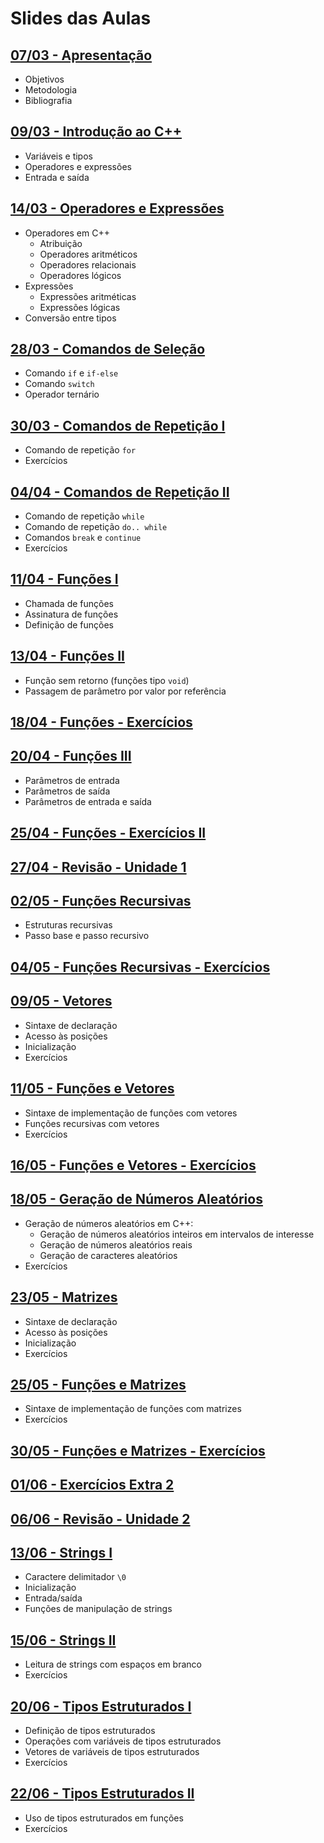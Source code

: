 # Slides das Aulas

## [07/03 - Apresentação](./slides/01-intro/01-intro.html)
 - Objetivos
 - Metodologia
 - Bibliografia

## [09/03 - Introdução ao C++](./slides/02-cpp/02-cpp.html)
 - Variáveis e tipos
 - Operadores e expressões
 - Entrada e saída

## [14/03 - Operadores e Expressões](./slides/03-op_e_exp/03-op_e_exp.html)
 - Operadores em C++
   - Atribuição
   - Operadores aritméticos
   - Operadores relacionais
   - Operadores lógicos
- Expressões
   - Expressões aritméticas
   - Expressões lógicas
- Conversão entre tipos

## [28/03 - Comandos de Seleção](./slides/04-comandos_selecao/04-comandos_selecao.html)
- Comando `if` e `if-else`
- Comando `switch`
- Operador ternário

## [30/03 - Comandos de Repetição I](./slides/05-comando_repeticao_for/05-comando_repeticao_for.html)
- Comando de repetição `for`
- Exercícios

## [04/04 - Comandos de Repetição II](./slides/06-comando_repeticao_while/06-comando_repeticao_while.html)
- Comando de repetição `while`
- Comando de repetição `do.. while`
- Comandos `break` e `continue`
- Exercícios

## [11/04 - Funções I](./slides/07-funcoes1/07-funcoes1.html)
- Chamada de funções
- Assinatura de funções
- Definição de funções

## [13/04 - Funções II](./slides/08-funcoes2/08-funcoes2.html)
- Função sem retorno (funções tipo `void`)
- Passagem de parâmetro por valor por referência

## [18/04 - Funções - Exercícios](./slides/exercicios_funcoes/exercicios_funcoes.html)

## [20/04 - Funções III](./slides/09-funcoes3/09-funcoes3.html)
- Parâmetros de entrada
- Parâmetros de saída
- Parâmetros de entrada e saída

## [25/04 - Funções - Exercícios II](./slides/exercicios_funcoes2/exercicios_funcoes2.html)

## [27/04 - Revisão - Unidade 1](./slides/revisao_unidade1/revisao_unidade1.html)

## [02/05 - Funções Recursivas](./slides/10-funcoes_rec/10-funcoes_rec.html)
- Estruturas recursivas
- Passo base e passo recursivo

## [04/05 - Funções Recursivas - Exercícios](./slides/exercicios_funcoes_rec/exercicios_funcoes_rec.html)

## [09/05 - Vetores](./slides/11-vetores/11-vetores.html)
- Sintaxe de declaração
- Acesso às posições
- Inicialização
- Exercícios

## [11/05 - Funções e Vetores](./slides/12-funcoes_e_vetores/12-funcoes_e_vetores.html)
- Sintaxe de implementação de funções com vetores
- Funções recursivas com vetores
- Exercícios

## [16/05 - Funções e Vetores - Exercícios](./slides/exercicios_funcoes_e_vetores/exercicios_funcoes_e_vetores.html)

## [18/05 - Geração de Números Aleatórios](./slides/13-numeros_aleatorios/13-numeros_aleatorios.html)
- Geração de números aleatórios em C++:
  - Geração de números aleatórios inteiros em intervalos de interesse
  - Geração de números aleatórios reais
  - Geração de caracteres aleatórios
- Exercícios

## [23/05 - Matrizes](./slides/14-matrizes/14-matrizes.html)
- Sintaxe de declaração
- Acesso às posições
- Inicialização
- Exercícios

## [25/05 - Funções e Matrizes](./slides/15-funcoes_e_matrizes/15-funcoes_e_matrizes.html)
- Sintaxe de implementação de funções com matrizes
- Exercícios

## [30/05 - Funções e Matrizes - Exercícios](./slides/exercicios_funcoes_e_matrizes/exercicios_funcoes_e_matrizes.html)

## [01/06 - Exercícios Extra 2](./slides/multiplicacao_matricial/multiplicacao_matricial.html)

## [06/06 - Revisão - Unidade 2](./slides/revisao_unidade2/revisao_unidade2.html)

## [13/06 - Strings I](./slides/16-strings1/16-strings1.html)
- Caractere delimitador `\0`
- Inicialização
- Entrada/saída
- Funções de manipulação de strings

## [15/06 - Strings II](./slides/17-strings2/17-strings2.html)
- Leitura de strings com espaços em branco
- Exercícios

## [20/06 - Tipos Estruturados I](./slides/18-tipos_estruturados1/18-tipos_estruturados1.html)
- Definição de tipos estruturados
- Operações com variáveis de tipos estruturados
- Vetores de variáveis de tipos estruturados
- Exercícios

## [22/06 - Tipos Estruturados II](./slides/19-tipos_estruturados2/19-tipos_estruturados2.html)
- Uso de tipos estruturados em funções
- Exercícios

<!--

## [24/11 - Strings - Exercícios](./exercicios_strings)

## [06/12 - Ordenação](./20-ordenacao/)
- Ordenação
- Ordenação com tipos estruturados
  - Ordem crescente/decrescente de campos numéricos
  - Ordem alfabética de campos string

## [08/12 - Tipos Estruturados - Exercícios](./exercicios_tipos_estruturados)

## [13/12 - Aplicações com Matrizes de Relações](./21-aplicacoes)

## [15/12 - Revisão - Unidade 3](./revisao_unidade3/)

## [08/06 - Funções e Matrizes - Exercícios](./15a-funcoes_e_matrizes_exercicios)

-->
